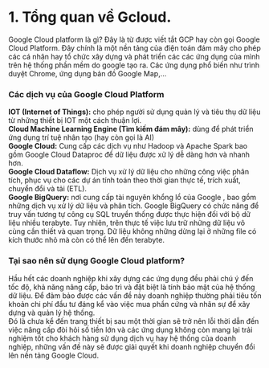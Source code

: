 <h1>1. Tổng quan về Gcloud.</h1>
Google Cloud platform là gì? Đây là từ được viết tắt GCP hay còn gọi Google Cloud Platform. Đây chính là một nền tảng của điện toán đám mây cho phép các cá nhân hay tổ chức  xây dựng và phát triển các các ứng dụng của mình trên hệ thống phần mềm do google tạo ra. Các ứng dụng phổ biến như trình duyệt Chrome, ứng dụng bản đồ Google Map,…
<h3>Các dịch vụ của Google Cloud Platform</h3>
<b>IOT (Internet of Things):</b> cho phép người sử dụng quản lý và tiêu thụ dữ liệu từ những thiết bị IOT một cách thuận lợi.</br>
<b>Cloud Machine Learning Engine (Tìm kiếm đám mây):</b> dùng để phát triển ứng dụng trí tuệ nhân tạo (hay còn gọi là AI)</br>
<b>Google Cloud:</b> Cung cấp các dịch vụ như Hadoop và Apache Spark bao gồm Google Cloud Dataproc để dữ liệu được xử lý dễ dàng hơn và nhanh hơn.</br>
<b>Google Cloud Dataflow:</b> Dịch vụ xử lý dữ liệu cho những công việc phân tích, phục vụ cho các dự án tính toán theo thời gian thực tế, trích xuất, chuyển đổi và tải (ETL).</br>
<b>Google BigQuery:</b> nơi cung cấp tài nguyên khổng lồ của Google , bao gồm những dịch vụ xử lý dữ liệu và phân tích. Google BigQuery có chức năng để truy vấn tương tự công cụ SQL truyền thống được thực hiện đối với bộ dữ liệu nhiều terabyte. Tuy nhiên, trên thực tế việc lưu trữ những dữ liệu vô cùng cần thiết và quan trọng.
Dữ liệu không những dừng lại ở những file có kích thước nhỏ mà còn có thể lên đến terabyte.</br>
<h3>Tại sao nên sử dụng Google Cloud platform?</h3>
Hầu hết các doanh nghiệp khi xây dựng các ứng dụng đều phải chú ý đến tốc độ, khả năng nâng cấp, bảo trì và đặt biệt là tính bảo mật của hệ thống dữ liệu. Để đảm bảo được các vấn đề này doanh nghiệp thường phải tiêu tốn khoản chi phí đầu tư đáng kể vào việc mua phần cứng và nhân sự để xây dựng và quản lý hệ thống.</br>
Đó là chưa kể đến trang thiết bị sau một thời gian sẽ trở nên lỗi thời dẫn đến việc nâng cấp đòi hỏi số tiền lớn và các ứng dụng không còn mang lại trải nghiệm tốt cho khách hàng sử dụng dịch vụ hay hệ thống của doanh nghiệp, những vấn đề này sẽ được giải quyết khi doanh nghiệp chuyển đổi lên nền tảng Google Cloud. </br>

